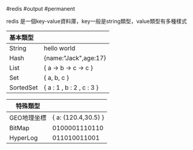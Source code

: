 #redis #output #permanent 

redis 是一個key-value資料庫，key一般是string類型，value類型有多種樣式


| 基本類型  |                           |
|:--------- | ------------------------- |
| String    | hello world               |
| Hash      | {name:"Jack",age:17}      |
| List      | { a → b → c → c }         |
| Set       | { a, b, c }               |
| SortedSet | { a : 1 , b : 2 , c : 3 } |

| 特殊類型     |                     |
| -------- | ------------------- |
| GEO地理坐標  | { a: (120.4,30.5) } |
| BitMap   | 0100001110110       |
| HyperLog | 011010011001        |
